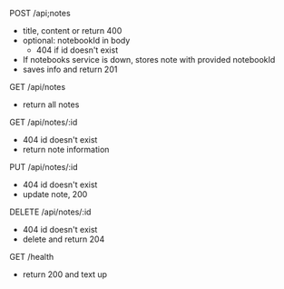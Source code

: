 POST /api;notes
- title, content or return 400
- optional: notebookId in body
    - 404 if id doesn't exist
- If notebooks service is down, stores note with provided notebookId
- saves info and return 201

GET /api/notes
- return all notes

GET /api/notes/:id
- 404 id doesn't exist
- return note information

PUT /api/notes/:id
- 404 id doesn't exist
- update note, 200

DELETE /api/notes/:id
- 404 id doesn't exist
- delete and return 204

GET /health
- return 200 and text up